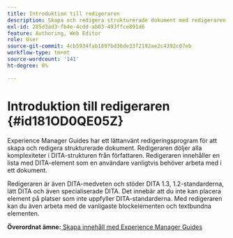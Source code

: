 ```yaml
---
title: Introduktion till redigeraren
description: Skapa och redigera strukturerade dokument med redigeraren. Lär dig arbeta med redigeraren enligt DITA-standarderna i Adobe Experience Manager Guides.
exl-id: 285d3ad3-fb4e-4cdd-ab83-493ffce891d6
feature: Authoring, Web Editor
role: User
source-git-commit: 4cb5934fab1897bd36de33f2192ae2c4392c07eb
workflow-type: tm+mt
source-wordcount: '141'
ht-degree: 0%

---
```


# Introduktion till redigeraren {#id181OD0QE05Z}

Experience Manager Guides har ett lättanvänt redigeringsprogram för att skapa och redigera strukturerade dokument. Redigeraren döljer alla komplexiteter i DITA-strukturen från författaren. Redigeraren innehåller en lista med DITA-element som en användare vanligtvis behöver arbeta med i ett dokument.

Redigeraren är även DITA-medveten och stöder DITA 1.3, 1.2-standarderna, lätt DITA och även specialiserade DITA. Det innebär att du inte kan placera element på platser som inte uppfyller DITA-standarderna. Med redigeraren kan du även arbeta med de vanligaste blockelementen och textbundna elementen.




**Överordnat ämne:**[ Skapa innehåll med Experience Manager Guides](authoring-content-xml-doc.md)
